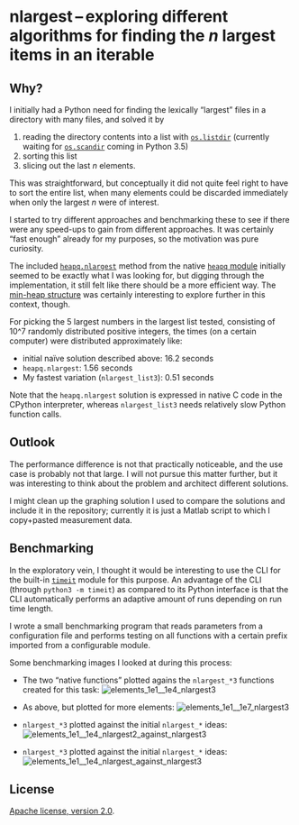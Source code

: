 nlargest – exploring different algorithms for finding the _n_ largest items in an iterable
==========================================================================================

Why?
----
I initially had a Python need for finding the lexically “largest” files in a directory with many files, and solved it by

1. reading the directory contents into a list with [`os.listdir`](https://docs.python.org/3/library/os.html#os.listdir) (currently waiting for [`os.scandir`](https://www.python.org/dev/peps/pep-0471/) coming in Python 3.5)
2. sorting this list
3. slicing out the last _n_ elements.

This was straightforward, but conceptually it did not quite feel right to have to sort the entire list, when many elements could be discarded immediately when only the largest _n_ were of interest.

I started to try different approaches and benchmarking these to see if there were any speed-ups to gain from different approaches. It was certainly “fast enough” already for my purposes, so the motivation was pure curiosity.

The included [`heapq.nlargest`](https://docs.python.org/3/library/heapq.html#heapq.nlargest) method from the native [`heapq` module](https://docs.python.org/3/library/heapq.html) initially seemed to be exactly what I was looking for, but digging through the implementation, it still felt like there should be a more efficient way. The [min-heap structure](https://en.wikipedia.org/wiki/Heap_(data_structure)) was certainly interesting to explore further in this context, though.

For picking the 5 largest numbers in the largest list tested, consisting of 10^7 randomly distributed positive integers, the times (on a certain computer) were distributed approximately like:

* initial naïve solution described above: 16.2 seconds
* `heapq.nlargest`: 1.56 seconds
* My fastest variation (`nlargest_list3`): 0.51 seconds

Note that the `heapq.nlargest` solution is expressed in native C code in the CPython interpreter, whereas `nlargest_list3` needs relatively slow Python function calls.


Outlook
-------
The performance difference is not that practically noticeable, and the use case is probably not that large. I will not pursue this matter further, but it was interesting to think about the problem and architect different solutions.

I might clean up the graphing solution I used to compare the solutions and include it in the repository; currently it is just a Matlab script to which I copy+pasted measurement data.


Benchmarking
------------
In the exploratory vein, I thought it would be interesting to use the CLI for the built-in [`timeit`](https://docs.python.org/3/library/timeit.html) module for this purpose. An advantage of the CLI (through `python3 -m timeit`) as compared to its Python interface is that the CLI automatically performs an adaptive amount of runs depending on run time length.

I wrote a small benchmarking program that reads parameters from a configuration file and performs testing on all functions with a certain prefix imported from a configurable module.

Some benchmarking images I looked at during this process:

* The two “native functions” plotted agains the `nlargest_*3` functions created for this task:
  ![elements_1e1__1e4_nlargest3](https://cloud.githubusercontent.com/assets/3901008/9471122/2f73282c-4b4f-11e5-8d68-90b6d4f62b52.png)

* As above, but plotted for more elements:
  ![elements_1e1__1e7_nlargest3](https://cloud.githubusercontent.com/assets/3901008/9471123/2f7f5ade-4b4f-11e5-8b62-8dedb083c1d9.png)

* `nlargest_*3` plotted against the initial `nlargest_*` ideas:
  ![elements_1e1__1e4_nlargest2_against_nlargest3](https://cloud.githubusercontent.com/assets/3901008/9471124/2fad2180-4b4f-11e5-95fc-b8bdbf6a4b30.png)

* `nlargest_*3` plotted against the initial `nlargest_*` ideas:
  ![elements_1e1__1e4_nlargest_against_nlargest3](https://cloud.githubusercontent.com/assets/3901008/9471121/2f64deac-4b4f-11e5-9920-3ea86cea8d8e.png)


License
-------
[Apache license, version 2.0](https://www.apache.org/licenses/LICENSE-2.0).
